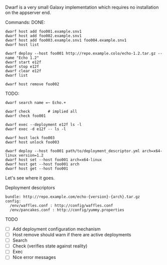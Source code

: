 Dwarf is a very small Galaxy implementation which requires no installation on the appserver end.

Commands:
  DONE:

    dwarf host add foo001.example.snv1
    dwarf host add foo002.example.snv1
    dwarf host add foo003.example.snv1 foo004.example.snv1
    dwarf host list

    dwarf deploy --host foo001 http://repo.example.colo/echo-1.2.tar.gz --name "Echo 1.2"
    dwarf start e12f
    dwarf stop e12f
    dwarf clear e12f
    dwarf list

    dwarf host remove foo002

  TODO:

    dwarf search name =~ Echo.+

    dwarf check        # implied all
    dwarf check foo001

    dwarf exec --deployment e12f ls -l
    dwarf exec -d e12f -- ls -l

    dwarf host lock foo003
    dwarf host unlock foo003

    dwarf deploy --host foo001 path/to/deployment_descriptor.yml arch=x64-linux version=1.2
    dwarf host set --host foo001 arch=x64-linux
    dwarf host get --host foo001 arch
    dwarf host get --host foo001

Let's see where it goes.

Deployment descriptors

    bundle: http://repo.example.com/echo-{version}-{arch}.tar.gz
    config:
      /env/waffles.conf : http://config/waffles.conf
      /env/pancakes.conf : http://config/yummy.properties

TODO
- [ ] Add deployment configuration mechanism
- [ ] Host remove should warn if there are active deployments
- [ ] Search
- [ ] Check (verifies state against reality)
- [ ] Exec
- [ ] Nice error messages

